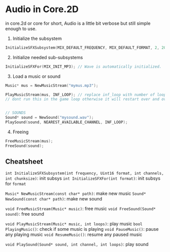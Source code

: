 # Audio in Core.2D
in core.2d or core for short, Audio is a little bit verbose but still simple enough to use.

1. Initialize the subsystem
```cpp
InitializeSFXSubsystem(MIX_DEFAULT_FREQUENCY, MIX_DEFAULT_FORMAT, 2, 2048); // frequency, format, channels, chunkSize
```

2. Initialize needed sub-subsystems
```cpp
InitializeSFXFor(MIX_INIT_MP3); // Wave is automatically initialized.
```

3. Load a music or sound
```cpp
Music* mus = NewMusicStream("mymus.mp3");

PlayMusicStream(mus, INF_LOOP); // replace inf_loop with number of loops if you dont want an endless music
// dont run this in the game loop otherwise it will restart over and over


// SOUNDS
Sound* sound = NewSound("mysound.wav");
PlaySound(sound, NEAREST_AVAILABLE_CHANNEL, INF_LOOP);
```

4. Freeing
```cpp
FreeMusicStream(mus);
FreeSound(sound);
```


## Cheatsheet


`int InitializeSFXSubsystem(int frequency, Uint16 format, int channels, int chunksize)`: init subsys
`int InitializeSFXFor(int format)`: init subsys for `format`

`Music* NewMusicStream(const char* path)`: make new music
`Sound* NewSound(const char* path)`: make new sound

`void FreeMusicStream(Music* music)`: free music
`void FreeSound(Sound* sound)`: free sound

`void PlayMusicStream(Music* music, int loops)`: play music
`bool PlayingMusic()`: check if some music is playing
`void PauseMusic()`: pause any playing music
`void ResumeMusic()`: resume any paused music

`void PlaySound(Sound* sound, int channel, int loops)`: play sound
